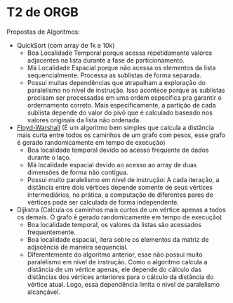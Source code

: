# T2 de ORGB

Propostas de Algoritmos:
* QuickSort (com array de 1k e 10k)
   * Boa Localidade Temporal porque acessa repetidamente valores adjacentes na lista durante a fase de particionamento. 
   * Má Localidade Espacial porque não acessa os elementos da lista sequencialmente. Processa as sublistas de forma separada. 
   * Possui muitas dependências que atrapalham a exploração do paralelismo no nível de instrução. Isso acontece porque as sublistas precisam ser processadas em uma ordem específica pra garantir o ordernamento correto. Mais especificamente, a partição de cada sublista depende do valor do pivô que é calculado baseado nos valores originais da lista não ordenada.
* [Floyd-Warshall](https://en.wikipedia.org/wiki/Floyd%E2%80%93Warshall_algorithm) (É um algoritmo bem simples que calcula a distância mais curta entre todos os caminhos de um grafo com pesos, esse grafo é gerado randomicamente em tempo de execução)
  * Boa localidade temporal devido ao acesso frequente de dados durante o laço. 
  * Má localidade espacial devido ao acesso ao array de duas dimensões de forma não contígua. 
  * Possui muito paralelismo em nível de instrução: A cada iteração, a distância entre dois vértices depende somente de seus vértices intermediários, na prática, a computação de diferentes pares de vértices pode ser calculada de forma independente. 
* Dijkstra (Calcula os caminhos mais curtos de um vértice apenas a todos os demais. O grafo é gerado randomicamente em tempo de execução)
  * Boa localidade temporal, os valores da listas são acessados frequentemente. 
  * Boa localidade espacial, itera sobre os elementos da matriz de adjacência de maneira sequencial.
  * Diferentemente do algoritmo anterior, esse não possui muito paralelismo em nível de instrução. Como o algoritmo calcula a distância de um vértice apenas, ele depende do cálculo das distâncias dos vértices anteriores para o cálculo da distância do vértice atual. Logo, essa dependência limita o nível de paralelismo alcançável.
